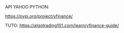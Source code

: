API YAHOO PYTHON:

https://pypi.org/project/yfinance/

TUTO:
https://algotrading101.com/learn/yfinance-guide/